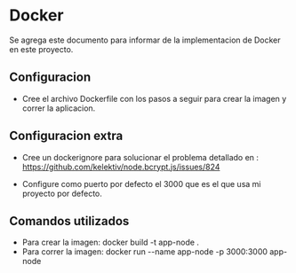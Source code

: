 # Docker
Se agrega este documento para informar de la implementacion de Docker en este proyecto.

## Configuracion 
* Cree el archivo Dockerfile con los pasos a seguir para crear la imagen y correr la aplicacion.


## Configuracion extra
* Cree un dockerignore para solucionar el problema detallado en :
https://github.com/kelektiv/node.bcrypt.js/issues/824

* Configure como puerto por defecto el 3000 que es el que usa mi proyecto por defecto.

## Comandos utilizados

* Para crear la imagen:
docker build -t app-node .
* Para correr la imagen:
docker run --name app-node -p 3000:3000 app-node